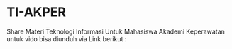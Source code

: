 # TI-AKPER
Share Materi Teknologi Informasi Untuk Mahasiswa Akademi Keperawatan
untuk vido bisa diunduh via Link berikut :

